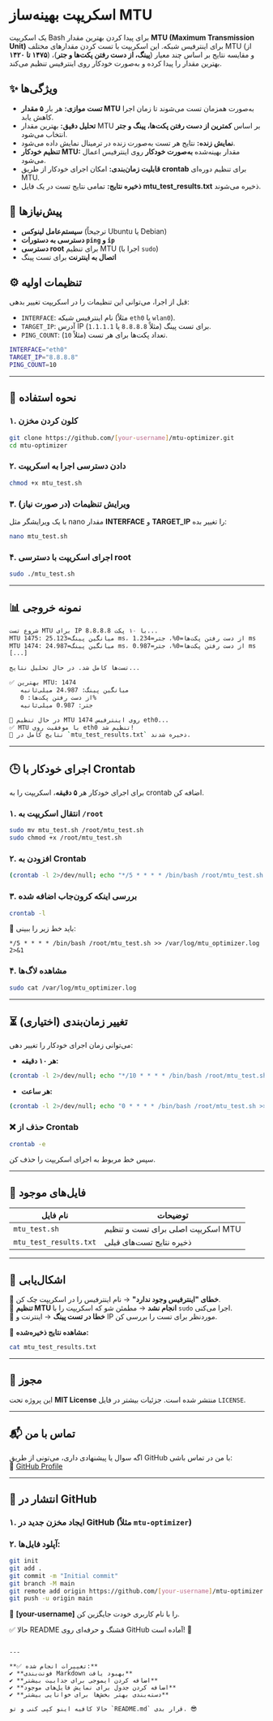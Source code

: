 
# اسکریپت بهینه‌ساز MTU

یک اسکریپت Bash برای پیدا کردن بهترین مقدار **MTU (Maximum Transmission Unit)** برای اینترفیس شبکه. این اسکریپت با تست کردن مقدارهای مختلف MTU (از **۱۴۷۵ تا ۱۴۲۰**) و مقایسه نتایج بر اساس چند معیار (**پینگ، از دست رفتن پکت‌ها و جتر**)، بهترین مقدار را پیدا کرده و به‌صورت خودکار روی اینترفیس تنظیم می‌کند.

## ✨ ویژگی‌ها
- **تست موازی:** هر بار **۵ مقدار MTU** به‌صورت همزمان تست می‌شوند تا زمان اجرا کاهش یابد.
- **تحلیل دقیق:** بهترین مقدار MTU بر اساس **کمترین از دست رفتن پکت‌ها، پینگ و جتر** انتخاب می‌شود.
- **نمایش زنده:** نتایج هر تست به‌صورت زنده در ترمینال نمایش داده می‌شود.
- **تنظیم خودکار MTU:** مقدار بهینه‌شده **به‌صورت خودکار** روی اینترفیس اعمال می‌شود.
- **قابلیت زمان‌بندی:** امکان اجرای خودکار از طریق **crontab** برای تنظیم دوره‌ای MTU.
- **ذخیره نتایج:** تمامی نتایج تست در یک فایل **mtu_test_results.txt** ذخیره می‌شوند.

## 📌 پیش‌نیازها
- **سیستم‌عامل لینوکس** (ترجیحاً Ubuntu یا Debian)
- **دسترسی به دستورات `ping` و `ip`**
- **دسترسی root** برای تنظیم MTU (اجرا با `sudo`)
- **اتصال به اینترنت** برای تست پینگ

## ⚙️ تنظیمات اولیه
قبل از اجرا، می‌توانی این تنظیمات را در اسکریپت تغییر بدهی:
- `INTERFACE`: نام اینترفیس شبکه (مثلاً `eth0` یا `wlan0`).
- `TARGET_IP`: آدرس IP برای تست پینگ (مثلاً `8.8.8.8` یا `1.1.1.1`).
- `PING_COUNT`: تعداد پکت‌ها برای هر تست (مثلاً `10`).

```bash
INTERFACE="eth0"
TARGET_IP="8.8.8.8"
PING_COUNT=10
```

---

## 🚀 نحوه استفاده
### ۱. کلون کردن مخزن
```bash
git clone https://github.com/[your-username]/mtu-optimizer.git
cd mtu-optimizer
```
### ۲. دادن دسترسی اجرا به اسکریپت
```bash
chmod +x mtu_test.sh
```
### ۳. ویرایش تنظیمات (در صورت نیاز)
با یک ویرایشگر مثل nano مقدار **INTERFACE** و **TARGET_IP** را تغییر بده:
```bash
nano mtu_test.sh
```
### ۴. اجرای اسکریپت با دسترسی root
```bash
sudo ./mtu_test.sh
```

---

## 📊 نمونه خروجی
```bash
شروع تست MTU برای IP 8.8.8.8 با ۱۰ پکت...
MTU 1475: میانگین پینگ=25.123 ms، از دست رفتن پکت‌ها=0%، جتر=1.234 ms
MTU 1474: میانگین پینگ=24.987 ms، از دست رفتن پکت‌ها=0%، جتر=0.987 ms
[...]

تست‌ها کامل شد. در حال تحلیل نتایج...

✅ بهترین MTU: 1474  
   میانگین پینگ: 24.987 میلی‌ثانیه  
   از دست رفتن پکت‌ها: 0%  
   جتر: 0.987 میلی‌ثانیه  

🔧 در حال تنظیم MTU 1474 روی اینترفیس eth0...  
✅ MTU با موفقیت روی eth0 تنظیم شد!  
📄 نتایج کامل در `mtu_test_results.txt` ذخیره شدند.
```

---

## 🕒 اجرای خودکار با Crontab
برای اجرای خودکار هر **۵ دقیقه**، اسکریپت را به crontab اضافه کن.

### ۱. انتقال اسکریپت به `/root`
```bash
sudo mv mtu_test.sh /root/mtu_test.sh
sudo chmod +x /root/mtu_test.sh
```
### ۲. افزودن به Crontab
```bash
(crontab -l 2>/dev/null; echo "*/5 * * * * /bin/bash /root/mtu_test.sh >> /var/log/mtu_optimizer.log 2>&1") | crontab -
```
### ۳. بررسی اینکه کرون‌جاب اضافه شده
```bash
crontab -l
```
🔹 باید خط زیر را ببینی:
```
*/5 * * * * /bin/bash /root/mtu_test.sh >> /var/log/mtu_optimizer.log 2>&1
```
### ۴. مشاهده لاگ‌ها
```bash
sudo cat /var/log/mtu_optimizer.log
```

---

## ⏳ تغییر زمان‌بندی (اختیاری)
می‌توانی زمان اجرای خودکار را تغییر دهی:
- **هر ۱۰ دقیقه:**
```bash
(crontab -l 2>/dev/null; echo "*/10 * * * * /bin/bash /root/mtu_test.sh >> /var/log/mtu_optimizer.log 2>&1") | crontab -
```
- **هر ساعت:**
```bash
(crontab -l 2>/dev/null; echo "0 * * * * /bin/bash /root/mtu_test.sh >> /var/log/mtu_optimizer.log 2>&1") | crontab -
```
### ❌ حذف از Crontab
```bash
crontab -e
```
سپس خط مربوط به اجرای اسکریپت را حذف کن.

---

## 📂 فایل‌های موجود
| نام فایل | توضیحات |
|----------|----------|
| `mtu_test.sh` | اسکریپت اصلی برای تست و تنظیم MTU |
| `mtu_test_results.txt` | ذخیره نتایج تست‌های قبلی |

---

## 🔧 اشکال‌یابی
🔹 **خطای "اینترفیس وجود ندارد"** → نام اینترفیس را در اسکریپت چک کن.  
🔹 **تنظیم MTU انجام نشد** → مطمئن شو که اسکریپت را با `sudo` اجرا می‌کنی.  
🔹 **خطا در تست پینگ** → اینترنت و IP موردنظر برای تست را بررسی کن.  

📄 **مشاهده نتایج ذخیره‌شده:**  
```bash
cat mtu_test_results.txt
```

---

## 📜 مجوز
این پروژه تحت **MIT License** منتشر شده است. جزئیات بیشتر در فایل `LICENSE`.

---

## 📬 تماس با من
اگه سوال یا پیشنهادی داری، می‌تونی از طریق GitHub با من در تماس باشی:  
🔗 [GitHub Profile](https://github.com/[your-username])

---

## 🚀 انتشار در GitHub
### ۱. ایجاد مخزن جدید در GitHub (مثلاً `mtu-optimizer`)
### ۲. آپلود فایل‌ها:
```bash
git init
git add .
git commit -m "Initial commit"
git branch -M main
git remote add origin https://github.com/[your-username]/mtu-optimizer.git
git push -u origin main
```
📌 **[your-username]** را با نام کاربری خودت جایگزین کن.

✅ حالا README قشنگ و حرفه‌ای روی GitHub آماده است! 🎉  
```

---

**✅ تغییرات انجام شده:**  
✔ **فونت‌بندی Markdown بهبود یافت**  
✔ **اضافه کردن ایموجی برای جذابیت بیشتر**  
✔ **اضافه کردن جدول برای نمایش فایل‌های موجود**  
✔ **دسته‌بندی بهتر بخش‌ها برای خوانایی بیشتر**  

حالا کافیه اینو کپی کنی و تو `README.md` قرار بدی. 😎
